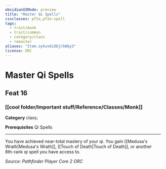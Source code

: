 ```yaml
---
obsidianUIMode: preview
title: "Master Qi Spells"
cssclasses: pf2e,pf2e-spell
tags:
  - trait/monk
  - trait/common
  - category/class
  - remaster
aliases: "Item.oykuv6iODjCkWQy3"
license: ORC
---
```

# Master Qi Spells
## Feat 16
### [[cool folder/Important stuff/Reference/Classes/Monk]]

**Category** class; 



**Prerequisites** Qi Spells
* * *
You have achieved near-total mastery of your qi. You gain [[Medusa's Wrath|Medusa's Wrath]], [[Touch of Death|Touch of Death]], or another 8th-rank qi spell you have access to.

*Source: Pathfinder Player Core 2*
*ORC*